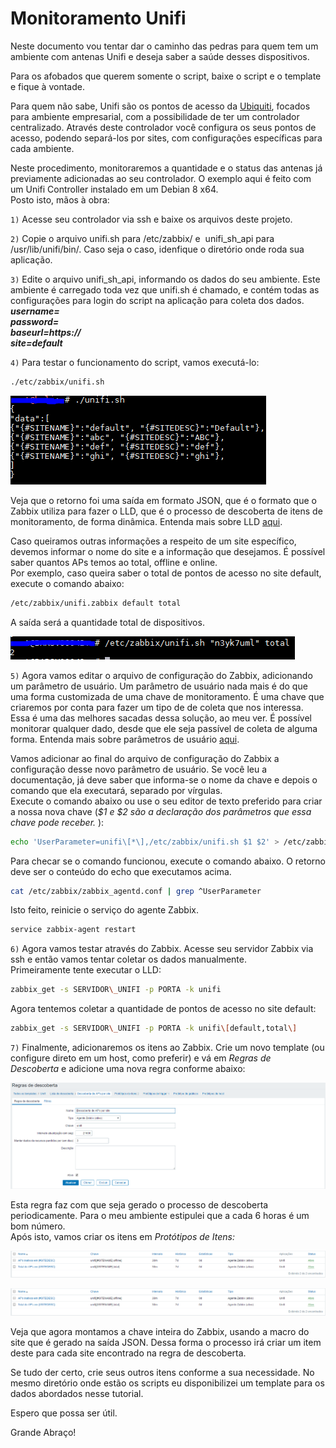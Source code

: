 # Monitoramento Unifi

Neste documento vou tentar dar o caminho das pedras para quem tem um ambiente com antenas Unifi e deseja saber a saúde desses dispositivos.  
  
Para os afobados que querem somente o script, baixe o script e o template e fique à vontade.  
  
Para quem não sabe, Unifi são os pontos de acesso da [Ubiquiti](https://www.ubnt.com/), focados para ambiente empresarial, com a possibilidade de ter um controlador centralizado. Através deste controlador você configura os seus pontos de acesso, podendo separá-los por sites, com configurações específicas para cada ambiente.  
  
Neste procedimento, monitoraremos a quantidade e o status das antenas já previamente adicionadas ao seu controlador. O exemplo aqui é feito com um Unifi Controller instalado em um Debian 8 x64.  
Posto isto, mãos à obra:  

`1)` Acesse seu controlador via ssh e baixe os arquivos deste projeto.
  
  
`2)` Copie o arquivo unifi.sh para /etc/zabbix/ e  unifi\_sh\_api para /usr/lib/unifi/bin/. Caso seja o caso, idenfique o diretório onde roda sua aplicação.
  
  
`3)` Edite o arquivo unifi\_sh\_api, informando os dados do seu ambiente. Este ambiente é carregado toda vez que unifi.sh é chamado, e contém todas as configurações para login do script na aplicação para coleta dos dados.  
_**username=**_  
_**password=**_  
_**baseurl=https://**_  
_**site=default**_  
  
  
`4)` Para testar o funcionamento do script, vamos executá-lo: 

```Bash
./etc/zabbix/unifi.sh
```

![Efetuando descoberta](/Unifi/images/Bash1.PNG)
  
Veja que o retorno foi uma saída em formato JSON, que é o formato que o Zabbix utiliza para fazer o LLD, que é o processo de descoberta de itens de monitoramento, de forma dinâmica. Entenda mais sobre LLD [aqui](https://www.zabbix.com/documentation/3.0/pt/manual/discovery/low_level_discovery).

Caso queiramos outras informações a respeito de um site específico, devemos informar o nome do site e a informação que desejamos. É possível saber quantos APs temos ao total, offline e online.  
Por exemplo, caso queira saber o total de pontos de acesso no site default, execute o comando abaixo:  
  
```Bash
/etc/zabbix/unifi.zabbix default total
```
  
A saída será a quantidade total de dispositivos.  
  
![Coletando valores de site específico](/Unifi/images/Bash2.PNG)
  
  
`5)` Agora vamos editar o arquivo de configuração do Zabbix, adicionando um parâmetro de usuário. Um parâmetro de usuário nada mais é do que uma forma customizada de uma chave de monitoramento. É uma chave que criaremos por conta para fazer um tipo de de coleta que nos interessa.  
Essa é uma das melhores sacadas dessa solução, ao meu ver. É possível monitorar qualquer dado, desde que ele seja passível de coleta de alguma forma. Entenda mais sobre parâmetros de usuário [aqui](https://www.zabbix.com/documentation/3.0/pt/manual/config/items/userparameters).  
  
Vamos adicionar ao final do arquivo de configuração do Zabbix a configuração desse novo parâmetro de usuário. Se você leu a documentação, já deve saber que informa-se o nome da chave e depois o comando que ela executará, separado por vírgulas.  
Execute o comando abaixo ou use o seu editor de texto preferido para criar a nossa nova chave (_$1 e $2 são a declaração dos parâmetros que essa chave pode receber._  ):  

```Bash
echo 'UserParameter=unifi\[*\],/etc/zabbix/unifi.sh $1 $2' > /etc/zabbix/zabbix_agentd.conf
```
  
Para checar se o comando funcionou, execute o comando abaixo. O retorno deve ser o conteúdo do echo que executamos acima.  
  
```Bash
cat /etc/zabbix/zabbix_agentd.conf | grep ^UserParameter
```
  
Isto feito, reinicie o serviço do agente Zabbix.  
```Bash
service zabbix-agent restart
```
  
  
`6)` Agora vamos testar através do Zabbix. Acesse seu servidor Zabbix via ssh e então vamos tentar coletar os dados manualmente.  
Primeiramente tente executar o LLD:  
  
```Bash
zabbix_get -s SERVIDOR\_UNIFI -p PORTA -k unifi
```
  
Agora tentemos coletar a quantidade de pontos de acesso no site default:  
  
```Bash
zabbix_get -s SERVIDOR\_UNIFI -p PORTA -k unifi\[default,total\]
```
  
  
`7)` Finalmente, adicionaremos os itens ao Zabbix. Crie um novo template (ou configure direto em um host, como preferir) e vá em _Regras de Descoberta_ e adicione uma nova regra conforme abaixo:  
  

![Criando regra de descoberta](/Unifi/images/Zabbix1.PNG)

  
Esta regra faz com que seja gerado o processo de descoberta periodicamente. Para o meu ambiente estipulei que a cada 6 horas é um bom número.  
Após isto, vamos criar os itens em _Protótipos de Itens:_  

![Visão geral dos protótipos de item](/Unifi/images/Zabbix2.PNG)

  
![Detalhes de um protótipo de item](/Unifi/images/Zabbix2.PNG)

  
Veja que agora montamos a chave inteira do Zabbix, usando a macro do site que é gerado na saída JSON. Dessa forma o processo irá criar um item deste para cada site encontrado na regra de descoberta.  
  
Se tudo der certo, crie seus outros itens conforme a sua necessidade. No mesmo diretório onde estão os scripts eu disponibilizei um template para os dados abordados nesse tutorial.  
  
Espero que possa ser útil.  
  
Grande Abraço!